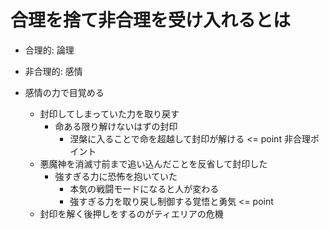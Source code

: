 # 合理を捨て非合理を受け入れるとは

- 合理的: 論理
- 非合理的: 感情

- 感情の力で目覚める
  - 封印してしまっていた力を取り戻す
    - 命ある限り解けないはずの封印
      - 涅槃に入ることで命を超越して封印が解ける <= point 非合理ポイント
  - 悪魔神を消滅寸前まで追い込んだことを反省して封印した
    - 強すぎる力に恐怖を抱いていた
      - 本気の戦闘モードになると人が変わる
      - 強すぎる力を取り戻し制御する覚悟と勇気 <= point
  - 封印を解く後押しをするのがティエリアの危機
